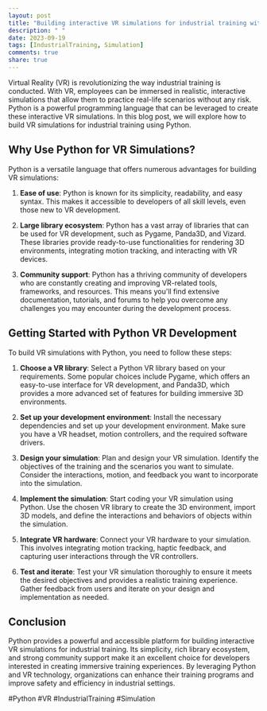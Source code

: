 ```yaml
---
layout: post
title: "Building interactive VR simulations for industrial training with Python"
description: " "
date: 2023-09-19
tags: [IndustrialTraining, Simulation]
comments: true
share: true
---
```


Virtual Reality (VR) is revolutionizing the way industrial training is conducted. With VR, employees can be immersed in realistic, interactive simulations that allow them to practice real-life scenarios without any risk. Python is a powerful programming language that can be leveraged to create these interactive VR simulations. In this blog post, we will explore how to build VR simulations for industrial training using Python.

## Why Use Python for VR Simulations?

Python is a versatile language that offers numerous advantages for building VR simulations:

1. **Ease of use**: Python is known for its simplicity, readability, and easy syntax. This makes it accessible to developers of all skill levels, even those new to VR development.

2. **Large library ecosystem**: Python has a vast array of libraries that can be used for VR development, such as Pygame, Panda3D, and Vizard. These libraries provide ready-to-use functionalities for rendering 3D environments, integrating motion tracking, and interacting with VR devices.

3. **Community support**: Python has a thriving community of developers who are constantly creating and improving VR-related tools, frameworks, and resources. This means you'll find extensive documentation, tutorials, and forums to help you overcome any challenges you may encounter during the development process.

## Getting Started with Python VR Development

To build VR simulations with Python, you need to follow these steps:

1. **Choose a VR library**: Select a Python VR library based on your requirements. Some popular choices include Pygame, which offers an easy-to-use interface for VR development, and Panda3D, which provides a more advanced set of features for building immersive 3D environments.

2. **Set up your development environment**: Install the necessary dependencies and set up your development environment. Make sure you have a VR headset, motion controllers, and the required software drivers.

3. **Design your simulation**: Plan and design your VR simulation. Identify the objectives of the training and the scenarios you want to simulate. Consider the interactions, motion, and feedback you want to incorporate into the simulation.

4. **Implement the simulation**: Start coding your VR simulation using Python. Use the chosen VR library to create the 3D environment, import 3D models, and define the interactions and behaviors of objects within the simulation.

5. **Integrate VR hardware**: Connect your VR hardware to your simulation. This involves integrating motion tracking, haptic feedback, and capturing user interactions through the VR controllers.

6. **Test and iterate**: Test your VR simulation thoroughly to ensure it meets the desired objectives and provides a realistic training experience. Gather feedback from users and iterate on your design and implementation as needed.

## Conclusion

Python provides a powerful and accessible platform for building interactive VR simulations for industrial training. Its simplicity, rich library ecosystem, and strong community support make it an excellent choice for developers interested in creating immersive training experiences. By leveraging Python and VR technology, organizations can enhance their training programs and improve safety and efficiency in industrial settings.

#Python #VR #IndustrialTraining #Simulation